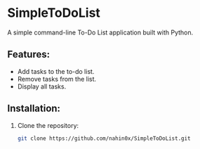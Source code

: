 # SimpleToDoList

A simple command-line To-Do List application built with Python.

## Features:
- Add tasks to the to-do list.
- Remove tasks from the list.
- Display all tasks.

## Installation:

1. Clone the repository:
   ```bash
   git clone https://github.com/nahin0x/SimpleToDoList.git
